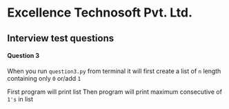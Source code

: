 # Excellence Technosoft Pvt. Ltd.
## Interview test questions

#### Question 3

When you run `question3.py` from terminal it will first create a list of `n` length containing only `0` or/add `1` 

First program will print list
Then program will print maximum consecutive of `1's` in list
